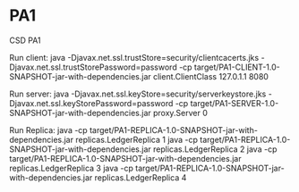 # PA1
CSD PA1


Run client:
java -Djavax.net.ssl.trustStore=security/clientcacerts.jks -Djavax.net.ssl.trustStorePassword=password -cp target/PA1-CLIENT-1.0-SNAPSHOT-jar-with-dependencies.jar client.ClientClass 127.0.1.1 8080

Run server:
java -Djavax.net.ssl.keyStore=security/serverkeystore.jks -Djavax.net.ssl.keyStorePassword=password -cp target/PA1-SERVER-1.0-SNAPSHOT-jar-with-dependencies.jar proxy.Server 0

Run Replica:
java -cp target/PA1-REPLICA-1.0-SNAPSHOT-jar-with-dependencies.jar replicas.LedgerReplica 1
java -cp target/PA1-REPLICA-1.0-SNAPSHOT-jar-with-dependencies.jar replicas.LedgerReplica 2
java -cp target/PA1-REPLICA-1.0-SNAPSHOT-jar-with-dependencies.jar replicas.LedgerReplica 3
java -cp target/PA1-REPLICA-1.0-SNAPSHOT-jar-with-dependencies.jar replicas.LedgerReplica 4

